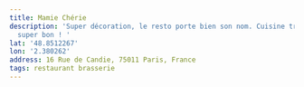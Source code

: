 ```yaml
---
title: Mamie Chérie
description: 'Super décoration, le resto porte bien son nom. Cuisine traditionnelle,
  super bon ! '
lat: '48.8512267'
lon: '2.380262'
address: 16 Rue de Candie, 75011 Paris, France
tags: restaurant brasserie
---
```

